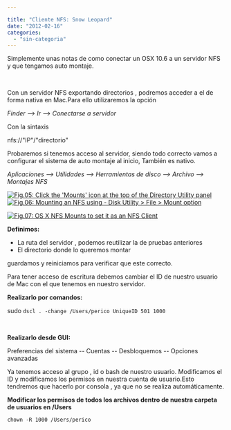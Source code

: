 ```yaml
---

title: "Cliente NFS: Snow Leopard"
date: "2012-02-16"
categories: 
  - "sin-categoria"
---
```


Simplemente unas notas de como conectar un OSX 10.6 a un servidor NFS y que tengamos auto montaje.

 

Con un servidor NFS exportando directorios , podremos acceder a el de forma nativa en Mac.Para ello utilizaremos la opción

_Finder --> Ir --> Conectarse a servidor_

Con la sintaxis

nfs://"IP"/"directorio"

Probaremos si tenemos acceso al servidor, siendo todo correcto vamos a configurar el sistema de auto montaje al inicio, También es nativo.

_Aplicaciones --> Utilidades --> Herramientas de disco --> Archivo --> Montajes NFS_

[![Fig.05: Click the 'Mounts' icon at the top of the Directory Utility panel](images/osx_leopard_nfs_diskutility_2.png "OS X: Mounts NFS icon at the top of the Directory Utility panel")](https://luispuente.net/?attachment_id=9005)[![Fig.06: Mounting an NFS using - Disk Utility > File > Mount option](images/NFS-Mounts-on-OSX.png "HowTo: NFS Mounts on OS X GUI Tool")](https://luispuente.net/?attachment_id=9006)

[![Fig.07: OS X NFS Mounts to set it as an NFS Client](images/set-mac-OS-X-as-an-NFS-client-300x191.png "HowTo: OS X NFS Mounts to set it as an NFS Client")](https://files.cyberciti.biz/uploads/faq/2010/10/set-mac-OS-X-as-an-NFS-client.png "HowTo: OS X NFS Mounts to set it as an NFS Client")

**Definimos:**

- La ruta del servidor , podemos reutilizar la de pruebas anteriores
- El directorio donde lo queremos montar

guardamos y reiniciamos para verificar que este correcto.

Para tener acceso de escritura debemos cambiar el ID de nuestro usuario de Mac con el que tenemos en nuestro servidor.

**Realizarlo por comandos:**

sudo `dscl . -change /Users/perico UniqueID 501 1000`

 

**Realizarlo desde GUI:**

Preferencias del sistema -- Cuentas -- Desbloquemos -- Opciones avanzadas

Ya tenemos acceso al grupo , id o bash de nuestro usuario. Modificamos el ID y modificamos los permisos en nuestra cuenta de usuario.Esto tendremos que hacerlo por consola , ya que no se realiza automáticamente.

**Modificar los permisos de todos los archivos dentro de nuestra carpeta de usuarios en /Users**

`chown -R 1000 /Users/perico`
